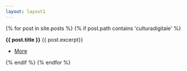 ```yaml
---
layout: layout1
---
```

<!-- culturadigitale -->

<p>
<div class="tiles">

{% for post in site.posts %}
    {% if post.path contains 'culturadigitale' %}
    <div class="#">
	<article>
		<b>{{ post.title }}</b>
		{{ post.excerpt}}
		<ul class="actions"> <li><a href="{{site.baseurl}}{{post.url}}" class="button">More</a></li> </ul>
	</article>
    </div>
    {% endif %}
{% endfor %}
</div>
</p>


